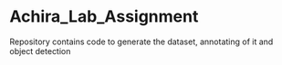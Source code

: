 # Achira_Lab_Assignment
Repository contains code to generate the dataset, annotating of it and object detection
